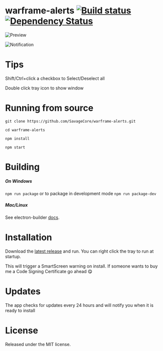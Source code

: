 # warframe-alerts [![Build status](https://ci.appveyor.com/api/projects/status/ndkp12q9d7ypydhu?svg=true)](https://ci.appveyor.com/project/SavageCore/warframe-alerts) [![Dependency Status](https://dependencyci.com/github/SavageCore/warframe-alerts/badge)](https://dependencyci.com/github/SavageCore/warframe-alerts)

![Preview](https://i.imgur.com/gfLu35x.png)

![Notification](https://i.imgur.com/ZstLoJq.png)

# Tips

Shift/Ctrl+click a checkbox to Select/Deselect all

Double click tray icon to show window

# Running from source

`git clone https://github.com/SavageCore/warframe-alerts.git`

`cd warframe-alerts`

`npm install`

`npm start`

# Building

##### On Windows

`npm run package` or to package in development mode `npm run package-dev`

##### Mac/Linux

See electron-builder [docs](https://www.electron.build/cli#electron-builder-build-command).

# Installation

Download the [latest release](https://github.com/SavageCore/warframe-alerts/releases/latest) and run. You can right click the tray to run at startup.

This will trigger a SmartScreen warning on install. If someone wants to buy me a Code Signing Certificate go ahead 😋

# Updates

The app checks for updates every 24 hours and will notify you when it is ready to install

# License

Released under the MIT license.
